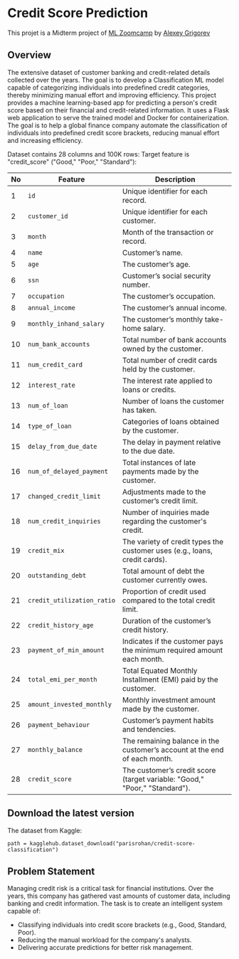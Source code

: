 # Credit Score Prediction
This projet is a Midterm project of [ML Zoomcamp](https://github.com/DataTalksClub/machine-learning-zoomcamp) by [Alexey Grigorev](https://github.com/alexeygrigorev)

## Overview

The extensive dataset of customer banking and credit-related details collected over the years.
The goal is to develop a Classification ML model capable of categorizing individuals into predefined credit categories, thereby minimizing manual effort and improving efficiency.
This project provides a machine learning-based app for predicting a person's credit score based on their financial and credit-related information. 
It uses a Flask web application to serve the trained model and Docker for containerization.
The goal is to help a global finance company automate the classification of individuals into predefined credit score brackets, reducing manual effort and increasing efficiency.

Dataset contains 28 columns and 100K rows:
Target feature is "credit_score" ("Good," "Poor," "Standard"):

| **No** | **Feature**                | **Description**                                                                 |
|--------|----------------------------|---------------------------------------------------------------------------------|
| 1      | `id`                       | Unique identifier for each record.                                             |
| 2      | `customer_id`              | Unique identifier for each customer.                                           |
| 3      | `month`                    | Month of the transaction or record.                                            |
| 4      | `name`                     | Customer’s name.                                                               |
| 5      | `age`                      | The customer’s age.                                                            |
| 6      | `ssn`                      | Customer’s social security number.                                             |
| 7      | `occupation`               | The customer’s occupation.                                                     |
| 8      | `annual_income`            | The customer’s annual income.                                                  |
| 9      | `monthly_inhand_salary`    | The customer’s monthly take-home salary.                                       |
| 10     | `num_bank_accounts`        | Total number of bank accounts owned by the customer.                           |
| 11     | `num_credit_card`          | Total number of credit cards held by the customer.                             |
| 12     | `interest_rate`            | The interest rate applied to loans or credits.                                 |
| 13     | `num_of_loan`              | Number of loans the customer has taken.                                        |
| 14     | `type_of_loan`             | Categories of loans obtained by the customer.                                  |
| 15     | `delay_from_due_date`      | The delay in payment relative to the due date.                                 |
| 16     | `num_of_delayed_payment`   | Total instances of late payments made by the customer.                         |
| 17     | `changed_credit_limit`     | Adjustments made to the customer’s credit limit.                               |
| 18     | `num_credit_inquiries`     | Number of inquiries made regarding the customer's credit.                      |
| 19     | `credit_mix`               | The variety of credit types the customer uses (e.g., loans, credit cards).     |
| 20     | `outstanding_debt`         | Total amount of debt the customer currently owes.                              |
| 21     | `credit_utilization_ratio` | Proportion of credit used compared to the total credit limit.                  |
| 22     | `credit_history_age`       | Duration of the customer’s credit history.                                     |
| 23     | `payment_of_min_amount`    | Indicates if the customer pays the minimum required amount each month.         |
| 24     | `total_emi_per_month`      | Total Equated Monthly Installment (EMI) paid by the customer.                  |
| 25     | `amount_invested_monthly`  | Monthly investment amount made by the customer.                                |
| 26     | `payment_behaviour`        | Customer’s payment habits and tendencies.                                      |
| 27     | `monthly_balance`          | The remaining balance in the customer’s account at the end of each month.      |
| 28     | `credit_score`             | The customer’s credit score (target variable: "Good," "Poor," "Standard").     |


## Download the latest version
The dataset from Kaggle:
 ```
path = kagglehub.dataset_download("parisrohan/credit-score-classification")
 ```

## Problem Statement

Managing credit risk is a critical task for financial institutions. Over the years, this company has gathered vast amounts of customer data, including banking and credit information.
The task is to create an intelligent system capable of:
- Classifying individuals into credit score brackets (e.g., Good, Standard, Poor).
- Reducing the manual workload for the company's analysts.
- Delivering accurate predictions for better risk management.

